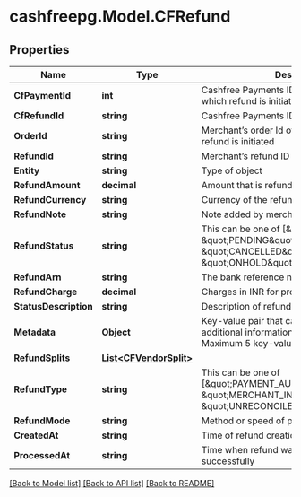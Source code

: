 # cashfreepg.Model.CFRefund

## Properties

Name | Type | Description | Notes
------------ | ------------- | ------------- | -------------
**CfPaymentId** | **int** | Cashfree Payments ID of the payment for which refund is initiated | [optional] 
**CfRefundId** | **string** | Cashfree Payments ID for a refund | [optional] 
**OrderId** | **string** | Merchant’s order Id of the order for which refund is initiated | [optional] 
**RefundId** | **string** | Merchant’s refund ID of the refund | [optional] 
**Entity** | **string** | Type of object | [optional] 
**RefundAmount** | **decimal** | Amount that is refunded | [optional] 
**RefundCurrency** | **string** | Currency of the refund amount | [optional] 
**RefundNote** | **string** | Note added by merchant for the refund | [optional] 
**RefundStatus** | **string** | This can be one of [\&quot;SUCCESS\&quot;, \&quot;PENDING\&quot;, \&quot;CANCELLED\&quot;, \&quot;ONHOLD\&quot;] | [optional] 
**RefundArn** | **string** | The bank reference number for refund | [optional] 
**RefundCharge** | **decimal** | Charges in INR for processing refund | [optional] 
**StatusDescription** | **string** | Description of refund status | [optional] 
**Metadata** | **Object** | Key-value pair that can be used to store additional information about the entity. Maximum 5 key-value pairs | [optional] 
**RefundSplits** | [**List&lt;CFVendorSplit&gt;**](CFVendorSplit.md) |  | [optional] 
**RefundType** | **string** | This can be one of [\&quot;PAYMENT_AUTO_REFUND\&quot;, \&quot;MERCHANT_INITIATED\&quot;, \&quot;UNRECONCILED_AUTO_REFUND\&quot;] | [optional] 
**RefundMode** | **string** | Method or speed of processing refund | [optional] 
**CreatedAt** | **string** | Time of refund creation | [optional] 
**ProcessedAt** | **string** | Time when refund was processed successfully | [optional] 

[[Back to Model list]](../README.md#documentation-for-models) [[Back to API list]](../README.md#documentation-for-api-endpoints) [[Back to README]](../README.md)

